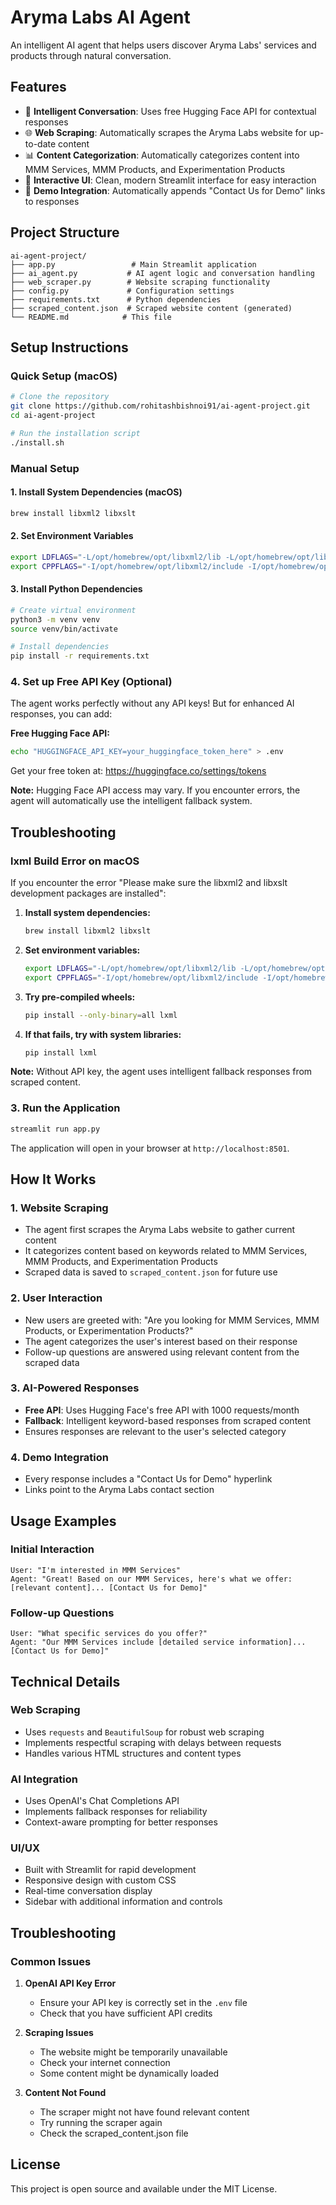 # Aryma Labs AI Agent

An intelligent AI agent that helps users discover Aryma Labs' services and products through natural conversation.

## Features

- 🤖 **Intelligent Conversation**: Uses free Hugging Face API for contextual responses
- 🌐 **Web Scraping**: Automatically scrapes the Aryma Labs website for up-to-date content
- 📊 **Content Categorization**: Automatically categorizes content into MMM Services, MMM Products, and Experimentation Products
- 💬 **Interactive UI**: Clean, modern Streamlit interface for easy interaction
- 🔗 **Demo Integration**: Automatically appends "Contact Us for Demo" links to responses

## Project Structure

```
ai-agent-project/
├── app.py                 # Main Streamlit application
├── ai_agent.py           # AI agent logic and conversation handling
├── web_scraper.py        # Website scraping functionality
├── config.py             # Configuration settings
├── requirements.txt      # Python dependencies
├── scraped_content.json  # Scraped website content (generated)
└── README.md            # This file
```

## Setup Instructions

### Quick Setup (macOS)

```bash
# Clone the repository
git clone https://github.com/rohitashbishnoi91/ai-agent-project.git
cd ai-agent-project

# Run the installation script
./install.sh
```

### Manual Setup

#### 1. Install System Dependencies (macOS)

```bash
brew install libxml2 libxslt
```

#### 2. Set Environment Variables

```bash
export LDFLAGS="-L/opt/homebrew/opt/libxml2/lib -L/opt/homebrew/opt/libxslt/lib"
export CPPFLAGS="-I/opt/homebrew/opt/libxml2/include -I/opt/homebrew/opt/libxslt/include"
```

#### 3. Install Python Dependencies

```bash
# Create virtual environment
python3 -m venv venv
source venv/bin/activate

# Install dependencies
pip install -r requirements.txt
```

### 4. Set up Free API Key (Optional)

The agent works perfectly without any API keys! But for enhanced AI responses, you can add:

**Free Hugging Face API:**
```bash
echo "HUGGINGFACE_API_KEY=your_huggingface_token_here" > .env
```
Get your free token at: https://huggingface.co/settings/tokens

**Note:** Hugging Face API access may vary. If you encounter errors, the agent will automatically use the intelligent fallback system.

## Troubleshooting

### lxml Build Error on macOS

If you encounter the error "Please make sure the libxml2 and libxslt development packages are installed":

1. **Install system dependencies:**
   ```bash
   brew install libxml2 libxslt
   ```

2. **Set environment variables:**
   ```bash
   export LDFLAGS="-L/opt/homebrew/opt/libxml2/lib -L/opt/homebrew/opt/libxslt/lib"
   export CPPFLAGS="-I/opt/homebrew/opt/libxml2/include -I/opt/homebrew/opt/libxslt/include"
   ```

3. **Try pre-compiled wheels:**
   ```bash
   pip install --only-binary=all lxml
   ```

4. **If that fails, try with system libraries:**
   ```bash
   pip install lxml
   ```

**Note:** Without API key, the agent uses intelligent fallback responses from scraped content.

### 3. Run the Application

```bash
streamlit run app.py
```

The application will open in your browser at `http://localhost:8501`.

## How It Works

### 1. Website Scraping
- The agent first scrapes the Aryma Labs website to gather current content
- It categorizes content based on keywords related to MMM Services, MMM Products, and Experimentation Products
- Scraped data is saved to `scraped_content.json` for future use

### 2. User Interaction
- New users are greeted with: "Are you looking for MMM Services, MMM Products, or Experimentation Products?"
- The agent categorizes the user's interest based on their response
- Follow-up questions are answered using relevant content from the scraped data

### 3. AI-Powered Responses
- **Free API**: Uses Hugging Face's free API with 1000 requests/month
- **Fallback**: Intelligent keyword-based responses from scraped content
- Ensures responses are relevant to the user's selected category

### 4. Demo Integration
- Every response includes a "Contact Us for Demo" hyperlink
- Links point to the Aryma Labs contact section

## Usage Examples

### Initial Interaction
```
User: "I'm interested in MMM Services"
Agent: "Great! Based on our MMM Services, here's what we offer: [relevant content]... [Contact Us for Demo]"
```

### Follow-up Questions
```
User: "What specific services do you offer?"
Agent: "Our MMM Services include [detailed service information]... [Contact Us for Demo]"
```

## Technical Details

### Web Scraping
- Uses `requests` and `BeautifulSoup` for robust web scraping
- Implements respectful scraping with delays between requests
- Handles various HTML structures and content types

### AI Integration
- Uses OpenAI's Chat Completions API
- Implements fallback responses for reliability
- Context-aware prompting for better responses

### UI/UX
- Built with Streamlit for rapid development
- Responsive design with custom CSS
- Real-time conversation display
- Sidebar with additional information and controls

## Troubleshooting

### Common Issues

1. **OpenAI API Key Error**
   - Ensure your API key is correctly set in the `.env` file
   - Check that you have sufficient API credits

2. **Scraping Issues**
   - The website might be temporarily unavailable
   - Check your internet connection
   - Some content might be dynamically loaded

3. **Content Not Found**
   - The scraper might not have found relevant content
   - Try running the scraper again
   - Check the scraped_content.json file

## License

This project is open source and available under the MIT License.